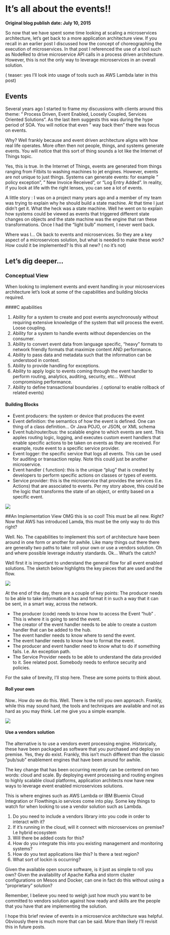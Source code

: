 # It’s all about the events!!

__Original blog publish date: July 10, 2015__

So now that we have spent some time looking at scaling a microservices architecture, let’s get back to a more application architecture view. If you recall in an earlier post I discussed how the concept of choreographing the execution of microservices. In that post I referenced the use of a tool such as NodeRed to drive microservice API calls in a process driven architecture. However, this is not the only way to leverage microservices in an overall solution.

( teaser: yes I’ll look into usage of tools such as AWS Lambda later in this post)

## Events
Several years ago I started to frame my discussions with clients around this theme: ” Process Driven, Event Enabled, Loosely Coupled, Services Oriented Solutions“. As the last item suggests this was during the hype period of SOA. You will notice that even ” way back then”   there was focus on events.

Why? Well frankly because and event driven architecture aligns with how real life operates. More often then not people, things, and systems generate events. You will notice that this sort of thing sounds a lot like the Internet of Things topic. 

Yes, this is true. In the Internet of Things, events are generated from things ranging from Fitbits to washing machines to jet engines. However, events are not unique to just things. Systems can generate events: for example ” policy exception”, ” New Invoice Received”, or “Log Entry Added”. In reality, if you look at life with the right lenses, you can see a lot of events. 

A little story : I was on a project many years ago and a member of my team was trying to explain why he should build a state machine. At that time I just didn’t get it. What the heck was a state machine. Well he went on to explain how systems could be viewed as events that triggered different state changes on objects and the state machine was the engine that ran these transformations. Once I had the “light bulb” moment, I never went back.

Where was I... Ok back to events and microservices. So they are a key aspect of a microservices solution, but what is needed to make these work? How could it be implemented? Is this all new? ( no it’s not)

## Let’s dig deeper...
### Conceptual View
When looking to implement events and event handling in your microservices architecture let’s look at some of the capabilities and building blocks required.

####C apabilities
1. Ability for a system to create and post events asynchronously without requiring extensive knowledge of the system that will process the event. Loose coupling.
1. Ability for a system to handle events without dependencies on the consumer.
1. Ability to convert event data from language specific, “heavy” formats to network friendly formats that maximize content AND performance.
1. Ability to pass data and metadata such that the information can be understood in context.
1. Ability to provide handling for exceptions.
1. Ability to apply logic to events coming through the event handler to perform routing, analytics, auditing, security, etc... Without compromising performance.
1. Ability to define transactional boundaries .( optional to enable rollback of related events)

#### Building Blocks
* Event producers: the system or device that produces the event
* Event definition: the semantics of how the event is defined. One can thing of a class definition... Or Java POJO, or JSON, or XML schema
* Event hub/router/bus: the scalable engine to which events are sent. This apples routing logic, logging, and executes custom event handlers that enable specific actions to be taken on events as they are received. For example, route event to a specific service provider.
* Event logger: the specific service that logs all events. This can be used for auditing or transaction replay. Note this could just be another microservice.
* Event handler ( function): this is the unique “plug” that is created by developers to perform specific actions on classes or types of events. 
* Service provider: this is the microservice that provides the services (I.e. Actions) that are associated to events. Per my story above, this could be the logic that transforms the state of an object, or entity based on a specific event.

![](../images/blog/events-3.jpeg)

##An Implementation View
OMG this is so cool! This must be all new. Right? Now that AWS has introduced Lamda, this must be the only way to do this right?

Well. No. The capabilities to implement this sort of architecture have been around in one form or another for awhile. Like many things out there there are generally two paths to take: roll your own or use a vendors solution. Oh and where possible leverage industry standards. Ok... What’s the catch?

Well first it is important to understand the general flow for all event enabled solutions. The sketch below highlights the key pieces that are used and the flow.

![](../images/blog/events-1.jpeg)

At the end of the day, there are a couple of key points:
The producer needs to be able to take information it has and format it in such a way that it can be sent, in a smart way, across the network.

* The producer (code) needs to know how to access the Event “hub” . This is where it is going to send the event.
* The creator of the event handler needs to be able to create a custom handler that can be added to the hub.
* The event handler needs to know where to send the event.
* The event handler needs to know how to format the event.
* The producer and event handler need to know what to do if something fails. I.e. An exception path. 
* The Service Provider needs to be able to understand the data provided to it. See related post. Somebody needs to enforce security and policies.

For the sake of brevity, I’ll stop here. These are some points to think about.

#### Roll your own
Now.. How do we do this. Well. There is the roll you own approach. Frankly, while this may sound hard, the tools and techniques are available and not as hard as you may think. Let me give you a simple example.

![](../images/blog/events-2.jpeg)

#### Use a vendors solution
The alternative is to use a vendors event processing engine. Historically, these have been packaged as software that you purchased and deploy on premise. Yes, they do exist. Frankly, this isn’t much different than the classic “pub/sub” enablement engines that have been around for awhile.

The key change that has been occurring recently can be centered on two words: cloud and scale. By deploying event processing and routing engines to highly scalable cloud platforms, application architects now have new ways to leverage event enabled microservices solutions.

This is where engines such as AWS Lambda or IBM Bluemix Cloud Integration or Flowthings.io services come into play. Some key things to watch for when looking to use a vendor solution such as Lambda.

1. Do you need to include a vendors library into you code in order to interact with it?
2. If it’s running in the cloud, will it connect with microservices on premise? I.e hybrid ecosystem
3. Will there be added costs for this?
4. How do you integrate this into you existing management and monitoring systems?
5. How do you test applications like this? Is there a test region?
6. What sort of lockin is occurring?

Given the available open source software, is it just as simple to roll you own? Given the availability of Apache Kafka and storm cluster configurations on Mesos and Docker, can one in fact do this without using a “proprietary” solution?

Remember, I believe you need to weigh just how much you want to be committed to vendors solution against how ready and skills are the people that you have that are implementing the solution.

I hope this brief review of events in a microservice architecture was helpful. Obviously there is much more that can be said. More than likely I’ll revisit this in future posts.
